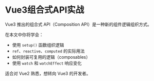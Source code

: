 # Vue3组合式API实战

Vue3 推出的组合式 API（Composition API）是一种新的组件逻辑组织方式。

在本文中你将学会：

- 使用 `setup()` 函数组织逻辑
- `ref`、`reactive`、`computed` 的实际用法
- 如何封装可复用的逻辑（composables）
- 使用 `watch` 和 `watchEffect` 响应变化

适合对 Vue2 熟悉，想转向 Vue3 的开发者。
